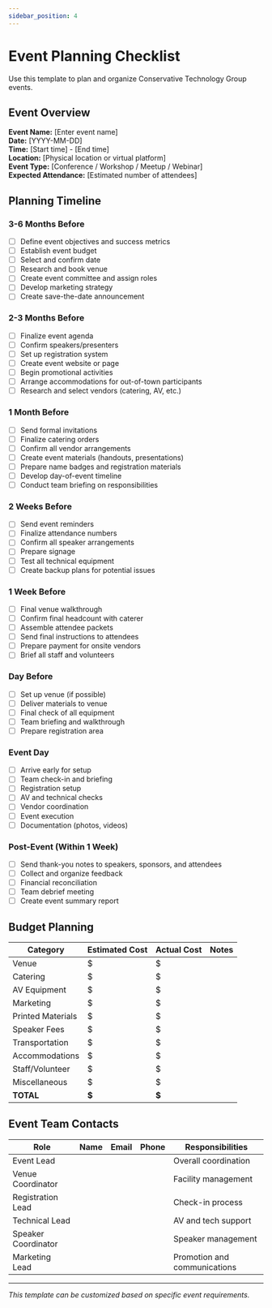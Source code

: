 ```yaml
---
sidebar_position: 4
---
```


# Event Planning Checklist

Use this template to plan and organize Conservative Technology Group events.

## Event Overview

**Event Name:** [Enter event name]  
**Date:** [YYYY-MM-DD]  
**Time:** [Start time] - [End time]  
**Location:** [Physical location or virtual platform]  
**Event Type:** [Conference / Workshop / Meetup / Webinar]  
**Expected Attendance:** [Estimated number of attendees]  

## Planning Timeline

### 3-6 Months Before

- [ ] Define event objectives and success metrics
- [ ] Establish event budget
- [ ] Select and confirm date
- [ ] Research and book venue
- [ ] Create event committee and assign roles
- [ ] Develop marketing strategy
- [ ] Create save-the-date announcement

### 2-3 Months Before

- [ ] Finalize event agenda
- [ ] Confirm speakers/presenters
- [ ] Set up registration system
- [ ] Create event website or page
- [ ] Begin promotional activities
- [ ] Arrange accommodations for out-of-town participants
- [ ] Research and select vendors (catering, AV, etc.)

### 1 Month Before

- [ ] Send formal invitations
- [ ] Finalize catering orders
- [ ] Confirm all vendor arrangements
- [ ] Create event materials (handouts, presentations)
- [ ] Prepare name badges and registration materials
- [ ] Develop day-of-event timeline
- [ ] Conduct team briefing on responsibilities

### 2 Weeks Before

- [ ] Send event reminders
- [ ] Finalize attendance numbers
- [ ] Confirm all speaker arrangements
- [ ] Prepare signage
- [ ] Test all technical equipment
- [ ] Create backup plans for potential issues

### 1 Week Before

- [ ] Final venue walkthrough
- [ ] Confirm final headcount with caterer
- [ ] Assemble attendee packets
- [ ] Send final instructions to attendees
- [ ] Prepare payment for onsite vendors
- [ ] Brief all staff and volunteers

### Day Before

- [ ] Set up venue (if possible)
- [ ] Deliver materials to venue
- [ ] Final check of all equipment
- [ ] Team briefing and walkthrough
- [ ] Prepare registration area

### Event Day

- [ ] Arrive early for setup
- [ ] Team check-in and briefing
- [ ] Registration setup
- [ ] AV and technical checks
- [ ] Vendor coordination
- [ ] Event execution
- [ ] Documentation (photos, videos)

### Post-Event (Within 1 Week)

- [ ] Send thank-you notes to speakers, sponsors, and attendees
- [ ] Collect and organize feedback
- [ ] Financial reconciliation
- [ ] Team debrief meeting
- [ ] Create event summary report

## Budget Planning

| Category | Estimated Cost | Actual Cost | Notes |
|----------|----------------|-------------|-------|
| Venue | $ | $ | |
| Catering | $ | $ | |
| AV Equipment | $ | $ | |
| Marketing | $ | $ | |
| Printed Materials | $ | $ | |
| Speaker Fees | $ | $ | |
| Transportation | $ | $ | |
| Accommodations | $ | $ | |
| Staff/Volunteer | $ | $ | |
| Miscellaneous | $ | $ | |
| **TOTAL** | **$** | **$** | |

## Event Team Contacts

| Role | Name | Email | Phone | Responsibilities |
|------|------|-------|-------|-----------------|
| Event Lead | | | | Overall coordination |
| Venue Coordinator | | | | Facility management |
| Registration Lead | | | | Check-in process |
| Technical Lead | | | | AV and tech support |
| Speaker Coordinator | | | | Speaker management |
| Marketing Lead | | | | Promotion and communications |

---

*This template can be customized based on specific event requirements.*

